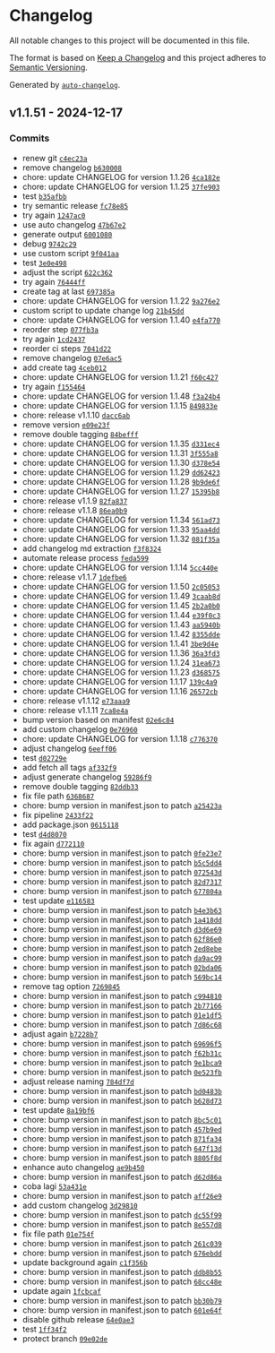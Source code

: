 # Changelog

All notable changes to this project will be documented in this file.

The format is based on [Keep a Changelog](https://keepachangelog.com/en/1.0.0/)
and this project adheres to [Semantic Versioning](https://semver.org/spec/v2.0.0.html).

Generated by [`auto-changelog`](https://github.com/CookPete/auto-changelog).

## v1.1.51 - 2024-12-17

### Commits

- renew git [`c4ec23a`](https://github.com/alfonsus20/webpack-publish-extension/commit/c4ec23a044431a227fa254942d9dff0cc576594d)
- remove changelog [`b630008`](https://github.com/alfonsus20/webpack-publish-extension/commit/b63000841a0716c14dfe1937de77844d0e715e95)
- chore: update CHANGELOG for version 1.1.26 [`4ca182e`](https://github.com/alfonsus20/webpack-publish-extension/commit/4ca182ef4bcdfad96d031732f584cd892f9c9579)
- chore: update CHANGELOG for version 1.1.25 [`37fe903`](https://github.com/alfonsus20/webpack-publish-extension/commit/37fe903f85d1fc47711c118407896fcfb0336d0b)
- test [`b35afbb`](https://github.com/alfonsus20/webpack-publish-extension/commit/b35afbbff698d6695c1e3a0e2f8ab5b4258b135a)
- try semantic release [`fc78e85`](https://github.com/alfonsus20/webpack-publish-extension/commit/fc78e85d14900b06bf022320d7e4350aaa622b76)
- try again [`1247ac0`](https://github.com/alfonsus20/webpack-publish-extension/commit/1247ac0d618b013924b8aacda36b5c1e790862da)
- use auto changelog [`47b67e2`](https://github.com/alfonsus20/webpack-publish-extension/commit/47b67e2d71acba6b6670e16d0ea16ae12ae7d818)
- generate output [`6001080`](https://github.com/alfonsus20/webpack-publish-extension/commit/6001080e5ea48c581b48f050d7a21232de90532d)
- debug [`9742c29`](https://github.com/alfonsus20/webpack-publish-extension/commit/9742c29353933906c166068756067a23f078f59b)
- use custom script [`9f041aa`](https://github.com/alfonsus20/webpack-publish-extension/commit/9f041aa8dd5a86a4801da53a71060c677776a76b)
- test [`3e0e498`](https://github.com/alfonsus20/webpack-publish-extension/commit/3e0e4981b8bcfa5290ab39fe24ebda5a0046c142)
- adjust the script [`622c362`](https://github.com/alfonsus20/webpack-publish-extension/commit/622c36243b2b49eeb128eaa679b6503bb218c296)
- try again [`76444ff`](https://github.com/alfonsus20/webpack-publish-extension/commit/76444ffd1f62ad6c7e110a234b106decb1b6361a)
- create tag at last [`697385a`](https://github.com/alfonsus20/webpack-publish-extension/commit/697385a249707a54d00f785cc495f8af713350d1)
- chore: update CHANGELOG for version 1.1.22 [`9a276e2`](https://github.com/alfonsus20/webpack-publish-extension/commit/9a276e22f4b737aedf920f3369d559977cf3e9d9)
- custom script to update change log [`21b45dd`](https://github.com/alfonsus20/webpack-publish-extension/commit/21b45dd55fb81743cb0330f33f0467afc19980f2)
- chore: update CHANGELOG for version 1.1.40 [`e4fa770`](https://github.com/alfonsus20/webpack-publish-extension/commit/e4fa770841b711384954966b4f6c30b4f287ed81)
- reorder step [`077fb3a`](https://github.com/alfonsus20/webpack-publish-extension/commit/077fb3a6a82bd540f960ab148cbbb80bd257ba0b)
- try again [`1cd2437`](https://github.com/alfonsus20/webpack-publish-extension/commit/1cd2437b86b382d4e01871a834b707d30c52165d)
- reorder ci steps [`7041d22`](https://github.com/alfonsus20/webpack-publish-extension/commit/7041d228de8b00900aebe0247231d6504f871b5d)
- remove changelog [`07e6ac5`](https://github.com/alfonsus20/webpack-publish-extension/commit/07e6ac53336e0dac23d5cf20ccbc3dd0a909ee06)
- add create tag [`4ceb012`](https://github.com/alfonsus20/webpack-publish-extension/commit/4ceb012e97ea2daf2ac28f699ef7d16a1c59eb79)
- chore: update CHANGELOG for version 1.1.21 [`f60c427`](https://github.com/alfonsus20/webpack-publish-extension/commit/f60c4279e7cbbd8eb1efaff2053d52ee1da0d40f)
- try again [`f155464`](https://github.com/alfonsus20/webpack-publish-extension/commit/f155464dc84d08a2da8af61381ee379fa27a6b20)
- chore: update CHANGELOG for version 1.1.48 [`f3a24b4`](https://github.com/alfonsus20/webpack-publish-extension/commit/f3a24b4e8d6bd9c2e5d1a8b20bc6866640e6166f)
- chore: update CHANGELOG for version 1.1.15 [`849833e`](https://github.com/alfonsus20/webpack-publish-extension/commit/849833ed7a391fe41a7486e89274df382292d86a)
- chore: release v1.1.10 [`dacc6ab`](https://github.com/alfonsus20/webpack-publish-extension/commit/dacc6ab0f062aeae16b93e1b231e6b2a6ad1094d)
- remove version [`e09e23f`](https://github.com/alfonsus20/webpack-publish-extension/commit/e09e23f3bad8e10e3abe8ac9c00d447ce01117a6)
- remove double tagging [`84befff`](https://github.com/alfonsus20/webpack-publish-extension/commit/84befffa12a2006b5dd9f58d5642154f6f20b2e6)
- chore: update CHANGELOG for version 1.1.35 [`d331ec4`](https://github.com/alfonsus20/webpack-publish-extension/commit/d331ec4ea6fbe2945eef6a6cc03bac777893c566)
- chore: update CHANGELOG for version 1.1.31 [`3f555a8`](https://github.com/alfonsus20/webpack-publish-extension/commit/3f555a8f62a8fc8539295e48fc7525186caa1c28)
- chore: update CHANGELOG for version 1.1.30 [`d378e54`](https://github.com/alfonsus20/webpack-publish-extension/commit/d378e54aeae002f9ca61a380f18104ee262e415b)
- chore: update CHANGELOG for version 1.1.29 [`dd62423`](https://github.com/alfonsus20/webpack-publish-extension/commit/dd62423e0d72d279a7e09bc5598b2e78cd617f8e)
- chore: update CHANGELOG for version 1.1.28 [`9b9de6f`](https://github.com/alfonsus20/webpack-publish-extension/commit/9b9de6f4c61cf90b0fa515aa6e6fd7d7e9bc1dca)
- chore: update CHANGELOG for version 1.1.27 [`15395b8`](https://github.com/alfonsus20/webpack-publish-extension/commit/15395b8ff5432c5b455c4046a1f1361667d310b4)
- chore: release v1.1.9 [`82fa837`](https://github.com/alfonsus20/webpack-publish-extension/commit/82fa837289bfb4d3a28cf01025be3689bcfc7a38)
- chore: release v1.1.8 [`86ea0b9`](https://github.com/alfonsus20/webpack-publish-extension/commit/86ea0b9a8c9e564218bce80db9098b6353fc4318)
- chore: update CHANGELOG for version 1.1.34 [`561ad73`](https://github.com/alfonsus20/webpack-publish-extension/commit/561ad73a3c01e13da22274f1d9e0294e0d1a7e21)
- chore: update CHANGELOG for version 1.1.33 [`95aa4dd`](https://github.com/alfonsus20/webpack-publish-extension/commit/95aa4dd8d3e64b0d52fc3729f73b6eae75209401)
- chore: update CHANGELOG for version 1.1.32 [`081f35a`](https://github.com/alfonsus20/webpack-publish-extension/commit/081f35ace982277c800d871d80108e75b3eb884e)
- add changelog md extraction [`f3f8324`](https://github.com/alfonsus20/webpack-publish-extension/commit/f3f8324f382393607f716ed4f4fe173d896def87)
- automate release process [`feda599`](https://github.com/alfonsus20/webpack-publish-extension/commit/feda599f9ad903e6ccbbec5feee28e397fa00fc1)
- chore: update CHANGELOG for version 1.1.14 [`5cc440e`](https://github.com/alfonsus20/webpack-publish-extension/commit/5cc440e5978d59ee7a95f1e12e5cd0c129cc0233)
- chore: release v1.1.7 [`1defbe6`](https://github.com/alfonsus20/webpack-publish-extension/commit/1defbe6cbe5a92f9cd056cba27e89ce2095cd2b9)
- chore: update CHANGELOG for version 1.1.50 [`2c05053`](https://github.com/alfonsus20/webpack-publish-extension/commit/2c050531d80e38cb79904788e7bf8ccb2b2a48c3)
- chore: update CHANGELOG for version 1.1.49 [`3caab8d`](https://github.com/alfonsus20/webpack-publish-extension/commit/3caab8dec9eec9deb4fd42fe0f9d754be35d9527)
- chore: update CHANGELOG for version 1.1.45 [`2b2a0b0`](https://github.com/alfonsus20/webpack-publish-extension/commit/2b2a0b0a96c8b74468fa43ed509ff831994cd70b)
- chore: update CHANGELOG for version 1.1.44 [`e39f0c3`](https://github.com/alfonsus20/webpack-publish-extension/commit/e39f0c386f8d158eef52d1045efb70e0649e6dbc)
- chore: update CHANGELOG for version 1.1.43 [`aa5940b`](https://github.com/alfonsus20/webpack-publish-extension/commit/aa5940be9f39666476e1533517a3e411701dfcad)
- chore: update CHANGELOG for version 1.1.42 [`8355dde`](https://github.com/alfonsus20/webpack-publish-extension/commit/8355ddedc90b9edfa6f62c801b7fa27c91c2cb85)
- chore: update CHANGELOG for version 1.1.41 [`3be9d4e`](https://github.com/alfonsus20/webpack-publish-extension/commit/3be9d4ebdd6a7ca687db0ecad5a80dd9716fa8a9)
- chore: update CHANGELOG for version 1.1.36 [`36a3fd3`](https://github.com/alfonsus20/webpack-publish-extension/commit/36a3fd3fcf97b68abd611e04888c4c9f3b541abc)
- chore: update CHANGELOG for version 1.1.24 [`31ea673`](https://github.com/alfonsus20/webpack-publish-extension/commit/31ea673506517614dd32492a541c00fa3ebdfd73)
- chore: update CHANGELOG for version 1.1.23 [`d368575`](https://github.com/alfonsus20/webpack-publish-extension/commit/d368575edbffddc86bcf573ee8aa55c0be556c27)
- chore: update CHANGELOG for version 1.1.17 [`139c4a9`](https://github.com/alfonsus20/webpack-publish-extension/commit/139c4a9b19a358b8fb2c7fdccf3e501fc1538352)
- chore: update CHANGELOG for version 1.1.16 [`26572cb`](https://github.com/alfonsus20/webpack-publish-extension/commit/26572cb245c8bed7d31ac55e48bfcba53cff8175)
- chore: release v1.1.12 [`e73aaa9`](https://github.com/alfonsus20/webpack-publish-extension/commit/e73aaa9ccbe418c48e8441017c4a239753172737)
- chore: release v1.1.11 [`7ca8e4a`](https://github.com/alfonsus20/webpack-publish-extension/commit/7ca8e4a6e8de53fcbb8ae5c3238a4ff0297b63c1)
- bump version based on manifest [`02e6c84`](https://github.com/alfonsus20/webpack-publish-extension/commit/02e6c84f4aa34e047e6cc6c824a56728f6cbc7a6)
- add custom changelog [`0e76960`](https://github.com/alfonsus20/webpack-publish-extension/commit/0e76960a7c0b9fd9c851e8edfd5428d7213ec61e)
- chore: update CHANGELOG for version 1.1.18 [`c776370`](https://github.com/alfonsus20/webpack-publish-extension/commit/c776370b79de2e479620af2eacbf8c7c8bea2bd8)
- adjust changelog [`6eeff06`](https://github.com/alfonsus20/webpack-publish-extension/commit/6eeff069467f463f22679b84c0d9ef8603fb3891)
- test [`d02729e`](https://github.com/alfonsus20/webpack-publish-extension/commit/d02729eb9d78fcf9d5de9326cfdecc355a30b32a)
- add fetch all tags [`af332f9`](https://github.com/alfonsus20/webpack-publish-extension/commit/af332f95f5678da860094084fdcd38134eb64c5f)
- adjust generate changelog [`59286f9`](https://github.com/alfonsus20/webpack-publish-extension/commit/59286f9600ef58462b420e8894872b9537ce82d5)
- remove double tagging [`82ddb33`](https://github.com/alfonsus20/webpack-publish-extension/commit/82ddb33a7a071ed13acc3ccf0229d6502cfbba9a)
- fix file path [`6368687`](https://github.com/alfonsus20/webpack-publish-extension/commit/63686879273920d5833c7f5202d50fee2eefa00d)
- chore: bump version in manifest.json to patch [`a25423a`](https://github.com/alfonsus20/webpack-publish-extension/commit/a25423a951c1059c338cfc4513ee8f306396c625)
- fix pipeline [`2433f22`](https://github.com/alfonsus20/webpack-publish-extension/commit/2433f224602e87c6b90bec8ff6a57f31b857fc05)
- add package.json [`0615118`](https://github.com/alfonsus20/webpack-publish-extension/commit/061511885b4166b8f60ac8216df42cf8f3837d5e)
- test [`d4d8070`](https://github.com/alfonsus20/webpack-publish-extension/commit/d4d8070d8d1e0d9fac9807dfdf09ae7a454c9b37)
- fix again [`d772110`](https://github.com/alfonsus20/webpack-publish-extension/commit/d772110bfabc5e88222a8f2e2e2e4949f8504241)
- chore: bump version in manifest.json to patch [`0fe23e7`](https://github.com/alfonsus20/webpack-publish-extension/commit/0fe23e7f09a0a0fc14849eed463c2c0c2e2d454f)
- chore: bump version in manifest.json to patch [`b5c5dd4`](https://github.com/alfonsus20/webpack-publish-extension/commit/b5c5dd4acc1ab2f2adab7c327376ac4626afe263)
- chore: bump version in manifest.json to patch [`072543d`](https://github.com/alfonsus20/webpack-publish-extension/commit/072543dfe89b2b7e893b7ad6888d28b102e475c8)
- chore: bump version in manifest.json to patch [`82d7317`](https://github.com/alfonsus20/webpack-publish-extension/commit/82d73170b3d0055a2a5c1a89ca057437d57bf1a4)
- chore: bump version in manifest.json to patch [`677804a`](https://github.com/alfonsus20/webpack-publish-extension/commit/677804a0c99ae33965cd759dc07a31daf4c45469)
- test update [`e116583`](https://github.com/alfonsus20/webpack-publish-extension/commit/e1165833d6eacdae145b63f5e2fdd95e75fd0d86)
- chore: bump version in manifest.json to patch [`b4e3b63`](https://github.com/alfonsus20/webpack-publish-extension/commit/b4e3b637999e072cb02957f99870e7a7bf244037)
- chore: bump version in manifest.json to patch [`1a418dd`](https://github.com/alfonsus20/webpack-publish-extension/commit/1a418dd3e8c92a15bbcc2b6aba1cb6cc4a241037)
- chore: bump version in manifest.json to patch [`d3d6e69`](https://github.com/alfonsus20/webpack-publish-extension/commit/d3d6e69a45e063f7ffde4efa777cbbe4c5a66585)
- chore: bump version in manifest.json to patch [`62f86e0`](https://github.com/alfonsus20/webpack-publish-extension/commit/62f86e0b1793b27ed5fb9a93a035248330af450b)
- chore: bump version in manifest.json to patch [`2ed8ebe`](https://github.com/alfonsus20/webpack-publish-extension/commit/2ed8ebef7a8ea23a666f8117266e61c1758a6df9)
- chore: bump version in manifest.json to patch [`da9ac99`](https://github.com/alfonsus20/webpack-publish-extension/commit/da9ac990bb7efbede4dc56749901ec1cc972b27d)
- chore: bump version in manifest.json to patch [`02bda06`](https://github.com/alfonsus20/webpack-publish-extension/commit/02bda06180777d24c9d669771fd07023747e36b9)
- chore: bump version in manifest.json to patch [`569bc14`](https://github.com/alfonsus20/webpack-publish-extension/commit/569bc14bc5212dc5fcbbf387d4e60cdfcb96d72b)
- remove tag option [`7269845`](https://github.com/alfonsus20/webpack-publish-extension/commit/72698453c4d4089d2d665710a8655f7ffa6089fb)
- chore: bump version in manifest.json to patch [`c994810`](https://github.com/alfonsus20/webpack-publish-extension/commit/c994810757888605cf9b34a3ca5756757a6cd374)
- chore: bump version in manifest.json to patch [`2b77166`](https://github.com/alfonsus20/webpack-publish-extension/commit/2b771662b8ddb0f5474efc543e396d9ea4536256)
- chore: bump version in manifest.json to patch [`01e1df5`](https://github.com/alfonsus20/webpack-publish-extension/commit/01e1df59df8f84ffbcec32dd2894da727e3e36f0)
- chore: bump version in manifest.json to patch [`7d86c68`](https://github.com/alfonsus20/webpack-publish-extension/commit/7d86c684c618aa582852f0e9c348060a40782768)
- adjust again [`b7228b7`](https://github.com/alfonsus20/webpack-publish-extension/commit/b7228b7934fb026e2187101b6f778fbd479c02f7)
- chore: bump version in manifest.json to patch [`69696f5`](https://github.com/alfonsus20/webpack-publish-extension/commit/69696f57310ffd2ba260014b7a43a14b2ff1b125)
- chore: bump version in manifest.json to patch [`f62b31c`](https://github.com/alfonsus20/webpack-publish-extension/commit/f62b31cfd33377c78db08bbb99ff02996b9eed0c)
- chore: bump version in manifest.json to patch [`9e1bca9`](https://github.com/alfonsus20/webpack-publish-extension/commit/9e1bca933aae0c08380bebb1d1f72bda92010b19)
- chore: bump version in manifest.json to patch [`0e523fb`](https://github.com/alfonsus20/webpack-publish-extension/commit/0e523fbe937be01ef020388e82870f03582f9cfa)
- adjust release naming [`784df7d`](https://github.com/alfonsus20/webpack-publish-extension/commit/784df7d4882b9eb3f1474c7ac1049835533f4a16)
- chore: bump version in manifest.json to patch [`bd0483b`](https://github.com/alfonsus20/webpack-publish-extension/commit/bd0483b8bc79b255998c0f28743c4a3433dabb81)
- chore: bump version in manifest.json to patch [`b628d73`](https://github.com/alfonsus20/webpack-publish-extension/commit/b628d737c05f84ab85a1994dbe8d72c29a139de1)
- test update [`8a19bf6`](https://github.com/alfonsus20/webpack-publish-extension/commit/8a19bf6efa626856ab365d4dc81599e955763e4c)
- chore: bump version in manifest.json to patch [`8bc5c01`](https://github.com/alfonsus20/webpack-publish-extension/commit/8bc5c01b604ca06605e8e5825ab15dc890c3c01b)
- chore: bump version in manifest.json to patch [`457b9ed`](https://github.com/alfonsus20/webpack-publish-extension/commit/457b9edbbe52b803ef7e25fe0c19b0b0fd7e24f2)
- chore: bump version in manifest.json to patch [`871fa34`](https://github.com/alfonsus20/webpack-publish-extension/commit/871fa34ebee391d40a4273b3a916fe776d8f1c05)
- chore: bump version in manifest.json to patch [`647f13d`](https://github.com/alfonsus20/webpack-publish-extension/commit/647f13d02ef3870dbac7e8cb40530de05e69f68c)
- chore: bump version in manifest.json to patch [`8805f8d`](https://github.com/alfonsus20/webpack-publish-extension/commit/8805f8d8c82a7d95f2bed499ab2c45368c184fc4)
- enhance auto changelog [`ae9b450`](https://github.com/alfonsus20/webpack-publish-extension/commit/ae9b4504e3afb8a3cf3661df5d20f09620cbe307)
- chore: bump version in manifest.json to patch [`d62d86a`](https://github.com/alfonsus20/webpack-publish-extension/commit/d62d86afbdc09b65cc2d4a0d32fa21762c3f456f)
- coba lagi [`53a431e`](https://github.com/alfonsus20/webpack-publish-extension/commit/53a431e918b5a104566ea0eca92f639392562163)
- chore: bump version in manifest.json to patch [`aff26e9`](https://github.com/alfonsus20/webpack-publish-extension/commit/aff26e95c0e0916fd5b218cba57be910e48dcf2b)
- add custom changelog [`3d29810`](https://github.com/alfonsus20/webpack-publish-extension/commit/3d298106f8a95f6fc7fdef23e0ced7a493f7a83a)
- chore: bump version in manifest.json to patch [`dc55f99`](https://github.com/alfonsus20/webpack-publish-extension/commit/dc55f99f1d69be20d47806cdc41f322519213fde)
- chore: bump version in manifest.json to patch [`8e557d8`](https://github.com/alfonsus20/webpack-publish-extension/commit/8e557d87bfda6ffb5b8823334bf780247cfaeae6)
- fix file path [`01e754f`](https://github.com/alfonsus20/webpack-publish-extension/commit/01e754fc5abf89537068492adce179b47e0388e9)
- chore: bump version in manifest.json to patch [`261c039`](https://github.com/alfonsus20/webpack-publish-extension/commit/261c039566ee53299f15d78d82620be3c05fbd4e)
- chore: bump version in manifest.json to patch [`676ebdd`](https://github.com/alfonsus20/webpack-publish-extension/commit/676ebdd34eb14a182c0d2e8c9cfdca076d3fe1d2)
- update background again [`c1f356b`](https://github.com/alfonsus20/webpack-publish-extension/commit/c1f356bb66d81c193ffc34bb4073c1ea305064d3)
- chore: bump version in manifest.json to patch [`ddb8b55`](https://github.com/alfonsus20/webpack-publish-extension/commit/ddb8b55289ee5d8193cd9b6c20557705fdb6a6b7)
- chore: bump version in manifest.json to patch [`68cc48e`](https://github.com/alfonsus20/webpack-publish-extension/commit/68cc48e1f8bb0696de3ada169d3172493df7dd54)
- update again [`1fcbcaf`](https://github.com/alfonsus20/webpack-publish-extension/commit/1fcbcaff5ac4f258d4f5686c64e7fd0f4a5056fb)
- chore: bump version in manifest.json to patch [`bb30b79`](https://github.com/alfonsus20/webpack-publish-extension/commit/bb30b794496a55507a450574bc56767110393878)
- chore: bump version in manifest.json to patch [`601e64f`](https://github.com/alfonsus20/webpack-publish-extension/commit/601e64f57b0ff80cfc3e58aebd06bf3462768dc4)
- disable github release [`64e0ae3`](https://github.com/alfonsus20/webpack-publish-extension/commit/64e0ae3a2d613a221270b5fed87a3831efd8b23a)
- test [`1ff34f2`](https://github.com/alfonsus20/webpack-publish-extension/commit/1ff34f2ff7de70f00a408d6b79e3efb1c8e32cb1)
- protect branch [`09e02de`](https://github.com/alfonsus20/webpack-publish-extension/commit/09e02defded45e932e574f12f184a86c8bfdfe85)
